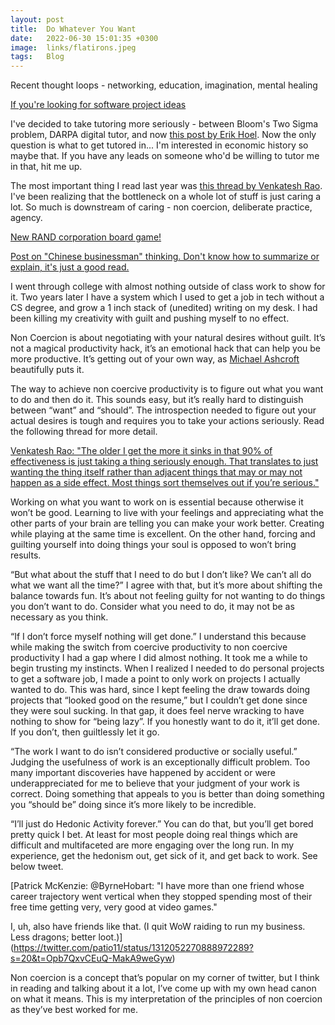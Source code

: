 ```yaml
---
layout: post
title:  Do Whatever You Want
date:   2022-06-30 15:01:35 +0300
image:  links/flatirons.jpeg
tags:   Blog
---
```


Recent thought loops - networking, education, imagination, mental healing

[If you're looking for software project ideas](https://jvns.ca/blog/2022/03/08/tiny-programs/)

I've decided to take tutoring more seriously - between Bloom's Two Sigma problem, DARPA digital tutor, and now [this post by Erik Hoel](https://erikhoel.substack.com/p/why-we-stopped-making-einsteins
). Now the only question is what to get tutored in... I'm interested in economic history so maybe that. If you have any leads on someone who'd be willing to tutor me in that, hit me up.

The most important thing I read last year was [this thread by Venkatesh Rao](https://twitter.com/vgr/status/1279532354499821568). I've been realizing that the bottleneck on a whole lot of stuff is just caring a lot. So much is downstream of caring - non coercion, deliberate practice, agency.

[New RAND corporation board game!](https://www.rand.org/pubs/tools/TL301.html)

[Post on "Chinese businessman" thinking. Don't know how to summarize or explain, it's just a good read.](https://commoncog.com/blog/the-chinese-businessman-paradox/)




I went through college with almost nothing outside of class work to show for it. Two years later I have a system which I used to get a job in tech without a CS degree, and grow a 1 inch stack of (unedited) writing on my desk. I had been killing my creativity with guilt and pushing myself to no effect.

Non Coercion is about negotiating with your natural desires without guilt. It’s not a magical productivity hack, it’s an emotional hack that can help you be more productive. It’s getting out of your own way, as [Michael Ashcroft](https://expandingawareness.org/courses/) beautifully puts it.

The way to achieve non coercive productivity is to figure out what you want to do and then do it. This sounds easy, but it’s really hard to distinguish between “want” and “should”. The introspection needed to figure out your actual desires is tough and requires you to take your actions seriously. Read the following thread for more detail.

[Venkatesh Rao: "The older I get the more it sinks in that 90% of effectiveness is just taking a thing seriously enough. That translates to just wanting the thing itself rather than adjacent things that may or may not happen as a side effect. Most things sort themselves out if you’re serious."](https://twitter.com/vgr/status/1279532354499821568)

Working on what you want to work on is essential because otherwise it won’t be good. Learning to live with your feelings and appreciating what the other parts of your brain are telling you can make your work better. Creating while playing at the same time is excellent. On the other hand, forcing and guilting yourself into doing things your soul is opposed to won’t bring results.

“But what about the stuff that I need to do but I don’t like? We can’t all do what we want all the time?” I agree with that, but it’s more about shifting the balance towards fun. It’s about not feeling guilty for not wanting to do things you don’t want to do. Consider what you need to do, it may not be as necessary as you think.

“If I don’t force myself nothing will get done.” I understand this because while making the switch from coercive productivity to non coercive productivity I had a gap where I did almost nothing. It took me a while to begin trusting my instincts. When I realized I needed to do personal projects to get a software job, I made a point to only work on projects I actually wanted to do. This was hard, since I kept feeling the draw towards doing projects that “looked good on the resume,” but I couldn’t get done since they were soul sucking. In that gap, it does feel nerve wracking to have nothing to show for “being lazy”. If you honestly want to do it, it’ll get done. If you don’t, then guiltlessly let it go.

“The work I want to do isn’t considered productive or socially useful.” Judging the usefulness of work is an exceptionally difficult problem. Too many important discoveries have happened by accident or were underappreciated for me to believe that your judgment of your work is correct. Doing something that appeals to you is better than doing something you “should be” doing since it’s more likely to be incredible.

“I’ll just do Hedonic Activity forever.” You can do that, but you’ll get bored pretty quick I bet. At least for most people doing real things which are difficult and multifaceted are more engaging over the long run. In my experience, get the hedonism out, get sick of it, and get back to work. See below tweet.

[Patrick McKenzie: @ByrneHobart: "I have more than one friend whose career trajectory went vertical when they stopped spending most of their free time getting very, very good at video games."

I, uh, also have friends like that. (I quit WoW raiding to run my business. Less dragons; better loot.)](https://twitter.com/patio11/status/1312052270888972289?s=20&t=Opb7QxvCEuQ-MakA9weGyw)

Non coercion is a concept that’s popular on my corner of twitter, but I think in reading and talking about it a lot, I’ve come up with my own head canon on what it means. This is my interpretation of the principles of non coercion as they’ve best worked for me.
